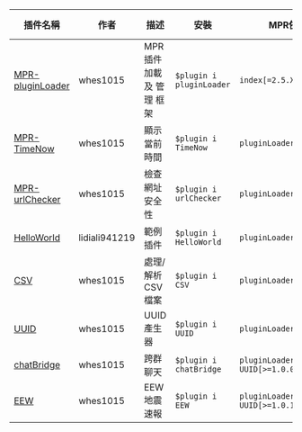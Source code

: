 | 插件名稱 | 作者 | 描述 | 安裝 | MPR依賴 | NPM依賴 |
| --- | --- | --- | --- | --- | --- |
|[MPR-pluginLoader](https://github.com/ExpTechTW/MPR-pluginLoader)|whes1015|MPR 插件 加載 及 管理 框架|`$plugin i pluginLoader`|`index[=2.5.X]`|`null`|
|[MPR-TimeNow](https://github.com/ExpTechTW/MPR-TimeNow)|whes1015|顯示當前時間|`$plugin i TimeNow`|`pluginLoader[>=3.5.0]`|`null`|
|[MPR-urlChecker](https://github.com/ExpTechTW/MPR-urlChecker)|whes1015|檢查網址安全性|`$plugin i urlChecker`|`pluginLoader[>=3.0.0]`|`null`|
|[HelloWorld](https://github.com/lidiali941219/MPR-HelloWorld)|lidiali941219|範例 插件|`$plugin i HelloWorld`|`pluginLoader[=2.X.X]`|`null`|
|[CSV](https://github.com/ExpTechTW/MPR-CSV)|whes1015|處理/解析 CSV 檔案|`$plugin i CSV`|`pluginLoader[>=3.0.0]`|`null`|
|[UUID](https://github.com/ExpTechTW/MPR-UUID)|whes1015|UUID 產生器|`$plugin i UUID`|`pluginLoader[>=3.5.0]`|`null`|
|[chatBridge](https://github.com/ExpTechTW/MPR-chatBridge)|whes1015|跨群聊天|`$plugin i chatBridge`|`pluginLoader[>=3.5.0]` `UUID[>=1.0.0]`|`null`|
|[EEW](https://github.com/ExpTechTW/MPR-EEW)|whes1015|EEW 地震速報|`$plugin i EEW`|`pluginLoader[>=4.1.0]` `UUID[>=1.0.1]`|`null`|
